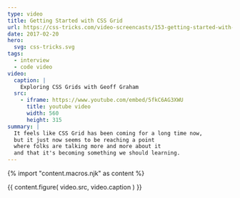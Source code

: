 ```yaml
---
type: video
title: Getting Started with CSS Grid
url: https://css-tricks.com/video-screencasts/153-getting-started-with-css-grid/
date: 2017-02-20
hero:
  svg: css-tricks.svg
tags:
  - interview
  - code video
video:
  caption: |
    Exploring CSS Grids with Geoff Graham
  src:
    - iframe: https://www.youtube.com/embed/5fkC6AG3XWU
      title: youtube video
      width: 560
      height: 315
summary: |
  It feels like CSS Grid has been coming for a long time now,
  but it just now seems to be reaching a point
  where folks are talking more and more about it
  and that it's becoming something we should learning.
---
```

{% import "content.macros.njk" as content %}

{{ content.figure(
  video.src,
  video.caption
) }}
